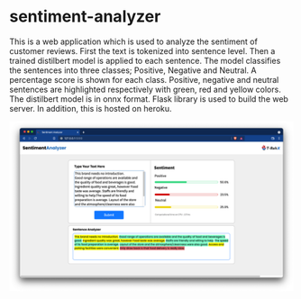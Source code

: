 # sentiment-analyzer

This is a web application which is used to analyze the sentiment of customer reviews. First the text is tokenized into sentence level. Then a trained distilbert model is applied to each sentence. The model classifies the sentences into three classes; Positive, Negative and Neutral. A percentage score is shown for each class. Positive, negative and neutral sentences are highlighted respectively with green, red and yellow colors. The distilbert model is in onnx format. Flask library is used to build the web server. In addition, this is hosted on heroku.

<p align="center">
  <img src="https://github.com/tharakarehan/sentiment-analyzer/blob/main/ss.png">
</p>
